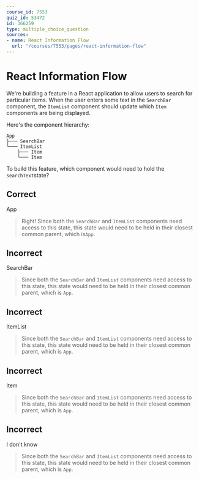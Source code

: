 ```yaml
---
course_id: 7553
quiz_id: 53472
id: 366259
type: multiple_choice_question
sources:
- name: React Information Flow
  url: "/courses/7553/pages/react-information-flow"
---
```


# React Information Flow

We're building a feature in a React application to allow users to search for
particular items. When the user enters some text in the `SearchBar` component,
the `ItemList` component should update which `Item` components are being
displayed.

Here's the component hierarchy:

```plaintext
App
├─── SearchBar
└─── ItemList
    ├─── Item
    └─── Item
```

To build this feature, which component would need to hold the `searchText`state?

## Correct

App

> Right! Since both the `SearchBar` and `ItemList` components need access to this
> state, this state would need to be held in their closest common parent, which
> is`App`.

## Incorrect

SearchBar

> Since both the `SearchBar` and `ItemList` components need access to this state,
> this state would need to be held in their closest common parent, which is `App`.

## Incorrect

ItemList

> Since both the `SearchBar` and `ItemList` components need access to this state,
> this state would need to be held in their closest common parent, which is `App`.

## Incorrect

Item

> Since both the `SearchBar` and `ItemList` components need access to this state,
> this state would need to be held in their closest common parent, which is `App`.

## Incorrect

I don't know

> Since both the `SearchBar` and `ItemList` components need access to this state,
> this state would need to be held in their closest common parent, which is `App`.
